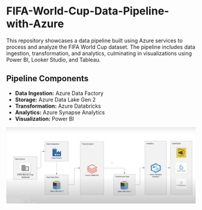 # FIFA-World-Cup-Data-Pipeline-with-Azure
This repository showcases a data pipeline built using Azure services to process and analyze the FIFA World Cup dataset. The pipeline includes data ingestion, transformation, and analytics, culminating in visualizations using Power BI, Looker Studio, and Tableau.

## Pipeline Components
- **Data Ingestion:** Azure Data Factory
- **Storage:** Azure Data Lake Gen 2
- **Transformation:** Azure Databricks
- **Analytics:** Azure Synapse Analytics
- **Visualization:** Power BI

![Architecture](https://github.com/ak-abhilash/FIFA-World-Cup-Data-Pipeline-with-Azure/blob/6164197a7a9603e1417ef7f74f82fb820cd19f43/Architecture.png)


